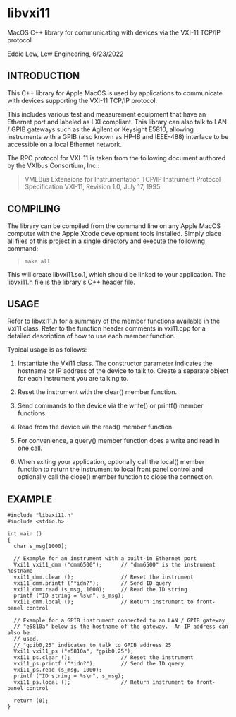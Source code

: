 # libvxi11

MacOS C++ library for communicating with devices via the VXI-11 TCP/IP protocol

Eddie Lew, Lew Engineering, 6/23/2022

INTRODUCTION
------------

This C++ library for Apple MacOS is used by applications to communicate with
devices supporting the VXI-11 TCP/IP protocol.

This includes various test and measurement equipment that have an Ethernet
port and labeled as LXI compliant.  This library can also talk to LAN / GPIB
gateways such as the Agilent or Keysight E5810, allowing instruments with a
GPIB (also known as HP-IB and IEEE-488) interface to be accessible on a
local Ethernet network.

The RPC protocol for VXI-11 is taken from the following document authored
by the VXIbus Consortium, Inc.:

>   VMEBus Extensions for Instrumentation TCP/IP Instrument Protocol
   Specification VXI-11, Revision 1.0, July 17, 1995


COMPILING
---------

The library can be compiled from the command line on any Apple MacOS computer
with the Apple Xcode development tools installed.  Simply place all files
of this project in a single directory and execute the following command:

> `make all`

This will create libvxi11.so.1, which should be linked to your application.
The libvxi11.h file is the library's C++ header file.


USAGE
-----

  Refer to libvxi11.h for a summary of the member functions available in the
  Vxi11 class.  Refer to the function header comments in vxi11.cpp for a
  detailed description of how to use each member function.

 
  Typical usage is as follows:

  1. Instantiate the Vxi11 class.
     The constructor parameter indicates the hostname or IP address of the
     device to talk to.  Create a separate object for each instrument you are
     talking to.

  2. Reset the instrument with the clear() member function.
  
  3. Send commands to the device via the write() or printf() member functions.

  4. Read from the device via the read() member function.

  5. For convenience, a query() member function does a write and read in one
     call.

  6. When exiting your application, optionally call the local() member
     function to return the instrument to local front panel control and
     optionally call the close() member function to close the connection.
  

EXAMPLE
-------
```
#include "libvxi11.h"
#include <stdio.h>

int main ()
{
  char s_msg[1000];

  // Example for an instrument with a built-in Ethernet port
  Vxi11 vxi11_dmm ("dmm6500");      // "dmm6500" is the instrument hostname
  vxi11_dmm.clear ();               // Reset the instrument
  vxi11_dmm.printf ("*idn?");       // Send ID query
  vxi11_dmm.read (s_msg, 1000);     // Read the ID string
  printf ("ID string = %s\n", s_msg);
  vxi11_dmm.local ();               // Return instrument to front-panel control

  // Example for a GPIB instrument connected to an LAN / GPIB gateway
  // "e5810a" below is the hostname of the gateway.  An IP address can also be
  // used.
  // "gpib0,25" indicates to talk to GPIB address 25
  Vxi11 vxi11_ps ("e5810a", "gpib0,25");
  vxi11_ps.clear ();                // Reset the instrument
  vxi11_ps.printf ("*idn?");        // Send the ID query
  vxi11_ps.read (s_msg, 1000);
  printf ("ID string = %s\n", s_msg);
  vxi11_ps.local ();                // Return instrument to front-panel control

  return (0);
}
```
